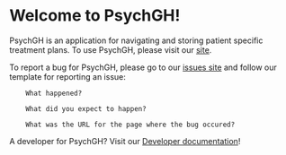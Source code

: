 
# Welcome to PsychGH!

PsychGH is an application for navigating and storing patient specific treatment
plans. To use PsychGH, please visit our [site](#).

To report a bug for PsychGH, please go to our [issues site](https://github.com/TostySSB/psychgh/issues) and follow our template for reporting an issue:

```
    What happened?

    What did you expect to happen?

    What was the URL for the page where the bug occured?
```

A developer for PsychGH? Visit our [Developer documentation](#)!
